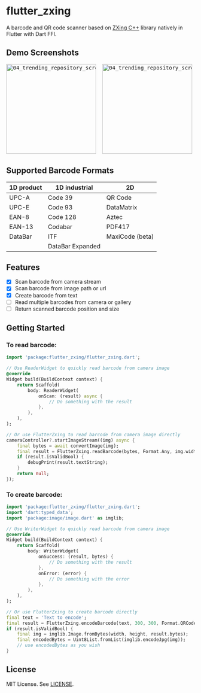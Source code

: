 # flutter_zxing

A barcode and QR code scanner based on [ZXing C++](https://github.com/nu-book/zxing-cpp) library natively in Flutter with Dart FFI.

## Demo Screenshots
<pre>
<img alt="04_trending_repository_screen" src="https://user-images.githubusercontent.com/11523360/167903986-dc69efca-4520-4494-9298-24ea7b3da941.jpg" width="240">&nbsp; <img alt="04_trending_repository_screen" src="https://user-images.githubusercontent.com/11523360/167904002-114d9844-964d-4b84-9ea0-8185ed1d2bb8.jpg" width="240">&nbsp; <img alt="04_trending_repository_screen" src="https://user-images.githubusercontent.com/11523360/167904024-809aa434-c0f5-4069-a223-da78fe48d671.jpg" width="240">&nbsp; 
</pre>

## Supported Barcode Formats

| 1D product | 1D industrial     | 2D
| ---------- | ----------------- | --------------
| UPC-A      | Code 39           | QR Code
| UPC-E      | Code 93           | DataMatrix
| EAN-8      | Code 128          | Aztec
| EAN-13     | Codabar           | PDF417
| DataBar    | ITF               | MaxiCode (beta)
|            | DataBar Expanded  |

## Features
- [x] Scan barcode from camera stream
- [x] Scan barcode from image path or url
- [x] Create barcode from text
- [ ] Read multiple barcodes from camera or gallery
- [ ] Return scanned barcode position and size

## Getting Started
### To read barcode:
```dart
import 'package:flutter_zxing/flutter_zxing.dart';

// Use ReaderWidget to quickly read barcode from camera image
@override
Widget build(BuildContext context) {
    return Scaffold(
        body: ReaderWidget(
            onScan: (result) async {
                // Do something with the result
            },
        ),
    ),
);

// Or use FlutterZxing to read barcode from camera image directly
cameraController?.startImageStream((img) async {
    final bytes = await convertImage(img);
    final result = FlutterZxing.readBarcode(bytes, Format.Any, img.width, img.height, 200, 200);
    if (result.isValidBool) {
        debugPrint(result.textString);
    }
    return null;
});
```

### To create barcode:
```dart
import 'package:flutter_zxing/flutter_zxing.dart';
import 'dart:typed_data';
import 'package:image/image.dart' as imglib;

// Use WriterWidget to quickly read barcode from camera image
@override
Widget build(BuildContext context) {
    return Scaffold(
        body: WriterWidget(
            onSuccess: (result, bytes) {
                // Do something with the result
            },
            onError: (error) {
                // Do something with the error
            },
        ),
    ),
);

// Or use FlutterZxing to create barcode directly
final text = 'Text to encode';
final result = FlutterZxing.encodeBarcode(text, 300, 300, Format.QRCode, 10, 0);
if (result.isValidBool) {
    final img = imglib.Image.fromBytes(width, height, result.bytes);
    final encodedBytes = Uint8List.fromList(imglib.encodeJpg(img));
    // use encodedBytes as you wish
}
```

## License

MIT License. See [LICENSE](https://github.com/khoren93/flutter_zxing/blob/master/LICENSE).
